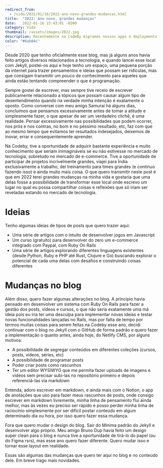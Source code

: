 ```yaml
---
redirect_from:
  - /vida/2022/01/16/2022-ano-novo-grandes-mudancas.html
title:  "2022: Ano novo, grandes mudanças"
date:   2022-01-16 15:43:01 -0300
category: Vida
thumbnail: /assets/images/2022.jpg
description: Recentemente na CodeBy migramos nossos apps e deployments da Digital Ocean para a AWS e com isso pudemos usufruir de toda a gama de serviços que a Amazon Web Services possui.
color: "#6ab04c"
---
```


Desde 2020 que tenho oficialmente esse blog, mas já alguns anos havia feito artigos diversos relacionados a tecnologia, e quando lancei esse local com Jekyll, postei-os aqui e hoje tenho um espaço, uma pequena porção da internet para trazer pensamentos e ideias que possam ser ridículas, mas que consigam transmitir um pouco de conhecimento para aqueles que ainda estão tentando compreender o que é programação.

Sempre gostei de escrever, mas sempre tive receio de escrever publicamente relacionado a tópicos que possam causar algum tipo de desentendimento quando na verdade minha intenção é exatamente o oposto. Como conversei com meu amigo Samurai há alguns dias, concluímos que pensamos excessivamente antes de tomar a atitude e simplesmente fazer, o que apesar de ser um verdadeiro clichê, é uma realidade. Pensar excessivamente nas possibilidades que podem ocorrer, nos prós e nos contras, no bom e no péssimo resultado, etc, faz com que ao mesmo tempo que evitamos ter resultados indesejados, deixemos de inovar, errar e consequentemente aprender.

Na Codeby, tive a oportunidade de adquirir bastante experiência e muito conhecimento que seriam inimagináveis se eu não estivesse no mercado de tecnologia, sobretudo no mercado de e-commerce. Tive a oportunidade de participar de projetos incrivelmente grandes, viajei para Índia exclusivamente a trabalho, dei treinamento para times grandes (e continuo fazendo isso) e ainda muito mais coisa. O que quero transmitir neste post é que em 2022 terei grandes mudanças na minha vida e gostaria que uma delas fosse a possibilidade de transformar esse local onde escrevo um lugar no qual eu possa compartilhar coisas e reflexões que só iriam ser reveladas estando no mercado de tecnologia.

# Ideias

Tenho algumas ideias de tipos de posts que quero trazer aqui:

- Uma série de artigos com o intuito de desenvolver jogos em Javascript
- Um curso (gratuito) para desenvolver do zero um e-commerce integrado com Paypal, com Ruby On Rails
- Uma série de artigos explorando diferentes linguagens existentes (desde Python, Ruby e PHP até Rust, Clojure e Go) buscando explorar o potencial de cada uma delas com desafios e construindo coisas diferentes

# Mudanças no blog

Além disso, quero fazer algumas alterações no blog. A princípio havia pensado em desenvolver um sistema com Ruby On Rails para fazer a gestão dos posts, vídeos e cursos, o que não seria exatamente uma má ideia pois eu iria ter uma desculpa para implementar novas ideias e testar novas funcionalidades lançadas no Rails, mas por falta de tempo por termos muitas coisas para serem feitas na Codeby esse ano, decidi continuar com o blog no Jekyll com o GitHub de forma padrão e quero fazer a implementação o quanto antes, ainda hoje, do Netlify CMS, por alguns motivos:

- A possibilidade de segregar conteúdos em diferentes coleções (cursos, posts, vídeos, séries, etc)
- A possibilidade de programar posts
- Poder criar posts como rascunhos
- Ter um editor WYSIWYG que me permita fazer uploads de imagens e vídeos sem precisar subi-las no repositório primeiro e depois referenciá-las via markdown

Entenda, adoro escrever em markdown, e ainda mais com o Notion, o app de anotações que uso para fazer meus rascunhos de posts, onde consigo escrever em markdown livremente, minha linha de pensamento flui ainda melhor, mas às vezes eu preciso ser rápido e posso perder minha linha de raciocínio simplesmente por ser difícil postar conteúdo em algum determinado dia ou hora, por isso quero fazer essa mudança.

Fora que quero mudar o design do blog. Sair do Minima padrão do Jekyll e desenvolver algo próprio. Meu amigo Bruno Dup havia feito um design super clean para o blog e nunca tive a oportunidade de tirá-lo do papel (ou do Figma rsrs), mas esse ano quero fazer diferente. Quero mudar isso e tornar esse layout em realidade.

Essas são algumas das mudanças que quero ter aqui no blog e no conteúdo dele. Em breve trago mais novidades.


